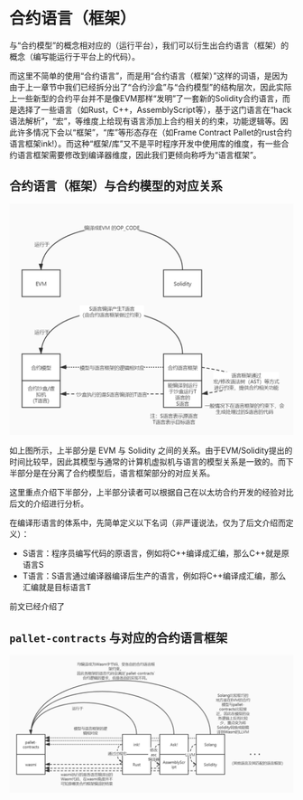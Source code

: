 # 合约语言（框架）
与“合约模型”的概念相对应的（运行平台），我们可以衍生出合约语言（框架）的概念（编写能运行于平台上的代码）。

而这里不简单的使用“合约语言”，而是用“合约语言（框架）”这样的词语，是因为由于上一章节中我们已经拆分出了“合约沙盒”与“合约模型”的结构层次，因此实际上一些新型的合约平台并不是像EVM那样“发明”了一套新的Solidity合约语言，而是选择了一些语言（如Rust，C++，AssemblyScript等），基于这门语言在“hack语法解析”，“宏”，等维度上给现有语言添加上合约相关的约束，功能逻辑等。因此许多情况下会以“框架”，“库”等形态存在（如Frame Contract Pallet的rust合约语言框架ink!）。而这种“框架/库”又不是平时程序开发中使用库的维度，有一些合约语言框架需要修改到编译器维度，因此我们更倾向称呼为“语言框架”。

## 合约语言（框架）与合约模型的对应关系
![language 1](./imgs/language_1.jpg)

如上图所示，上半部分是 EVM 与 Solidity 之间的关系。由于EVM/Solidity提出的时间比较早，因此其模型与通常的计算机虚拟机与语言的模型关系是一致的。而下半部分是在分离了合约模型后，语言框架部分的对应关系。

这里重点介绍下半部分，上半部分读者可以根据自己在以太坊合约开发的经验对比后文的介绍进行分析。

在编译形语言的体系中，先简单定义以下名词（非严谨说法，仅为了后文介绍而定义）：

* S语言：程序员编写代码的原语言，例如将C++编译成汇编，那么C++就是原语言S
* T语言：S语言通过编译器编译后生产的语言，例如将C++编译成汇编，那么汇编就是目标语言T

前文已经介绍了

## `pallet-contracts` 与对应的合约语言框架
![language 2](./imgs/language_2.jpg)
